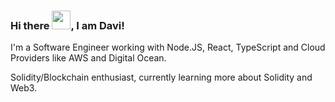 ### Hi there <img src="https://raw.githubusercontent.com/MartinHeinz/MartinHeinz/master/wave.gif" width="30px">, I am Davi!


I'm a Software Engineer working with Node.JS, React, TypeScript and Cloud Providers like AWS and Digital Ocean. 

Solidity/Blockchain enthusiast, currently learning more about Solidity and Web3.
